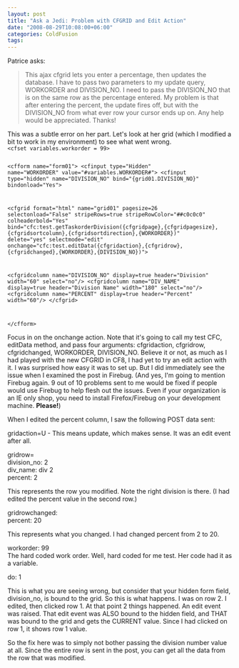 ```yaml
---
layout: post
title: "Ask a Jedi: Problem with CFGRID and Edit Action"
date: "2008-08-29T10:08:00+06:00"
categories: ColdFusion 
tags: 
---
```


Patrice asks:

<blockquote>
<p>
This ajax cfgrid lets you enter a percentage, then updates
the database. I have to pass two parameters to my update query, WORKORDER and DIVISION_NO. I need to pass the DIVISION_NO that is on the same row as the
percentage entered. My problem is that after entering the percent, the update fires off, but with the DIVISION_NO from what ever row your cursor ends up on. Any help would be appreciated. Thanks!
</p>
</blockquote>
<!--more-->
This was a subtle error on her part. Let's look at her grid (which I modified a bit to work in my environment) to see what went wrong. 

<code>
&lt;cfset variables.workorder = 99&gt;

&lt;cfform name="form01"&gt;
&lt;cfinput type="Hidden" name="WORKORDER" value="#variables.WORKORDER#"&gt;
&lt;cfinput type="hidden" name="DIVISION_NO" bind="{grid01.DIVISION_NO}" bindonload="Yes"&gt;

   &lt;cfgrid format="html" name="grid01" pagesize=26 selectonload="False" stripeRows=true stripeRowColor="##c0c0c0" colheaderbold="Yes"
			bind="cfc:test.getTaskorderDivision({cfgridpage},{cfgridpagesize},{cfgridsortcolumn},{cfgridsortdirection},{WORKORDER})"
           delete="yes" selectmode="edit" onchange="cfc:test.editData({cfgridaction},{cfgridrow},{cfgridchanged},{WORKORDER},{DIVISION_NO})"&gt;

  &lt;cfgridcolumn name="DIVISION_NO" display=true header="Division" width="60" select="no"/&gt;
  &lt;cfgridcolumn name="DIV_NAME" display=true header="Division Name" width="180" select="no"/&gt;
  &lt;cfgridcolumn name="PERCENT" display=true header="Percent" width="60"/&gt;
&lt;/cfgrid&gt;

&lt;/cfform&gt;
</code>

Focus in on the onchange action. Note that it's going to call my test CFC, editData method, and pass four arguments: cfgridaction, cfgridrow, cfgridchanged, WORKORDER, DIVISION_NO. Believe it or not, as much as I had played with the new CFGRID in CF8, I had yet to try an edit action with it. I was surprised how easy it was to set up. But I did immediately see the issue when I examined the post in Firebug. (And yes, I'm going to mention Firebug again. 9 out of 10 problems sent to me would be fixed if people would use Firebug to help flesh out the issues. Even if your organization is an IE only shop, you need to install Firefox/Firebug on your development machine. <b>Please!</b>)

When I edited the percent column, I saw the following POST data sent:

gridaction=U - This means update, which makes sense. It was an edit event after all.

gridrow=<br />
division_no: 2<br />
div_name: div 2<br />
percent: 2

This represents the row you modified. Note the right division is there. (I had edited the percent value in the second row.)

gridrowchanged:<br />
percent: 20

This represents what you changed. I had changed percent from 2 to 20.

workorder: 99<br />
The hard coded work order. Well, hard coded for me test. Her code had it as a variable.

do: 1

This is what you are seeing wrong, but consider that your hidden form field, division_no, is bound to the grid. So this is what happens. I was on row 2. I edited, then clicked row 1. At that point 2 things happened. An edit event was raised. That edit event was ALSO bound to the hidden field, and THAT was bound to the grid and gets the CURRENT
value. Since I had clicked on row 1, it shows row 1 value.

So the fix here was to simply not bother passing the division number value at all. Since the entire row is sent in the post, you can get all the data from the row that was modified.